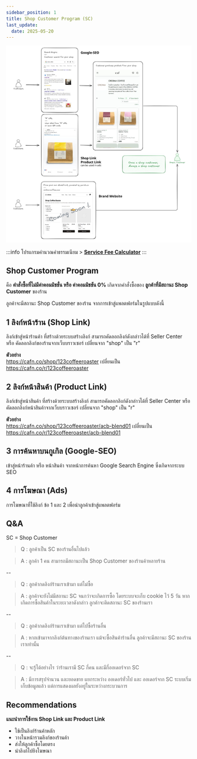 ```yaml
---
sidebar_position: 1
title: Shop Customer Program (SC)
last_update:
  date: 2025-05-20
---
```


![sc-shop-customer-program](./img/sc-program.jpg)

:::info
โปรแกรมคำนวณค่าธรรมเนียม > [**Service Fee Calculator**](/fees)
:::

## Shop Customer Program

คือ **คำสั่งซื้อที่ไม่มีค่าคอมมิชชั่น หรือ ค่าคอมมิชชัน 0%** เกิดจากคำสั่งซื้อของ **ลูกค้าที่มีสถานะ Shop Customer** ของร้าน

ลูกค้าจะมีสถานะ Shop Customer ของร้าน จากการเข้าสู่แพลตฟอร์มในรูปแบบดังนี้

## 1 ลิงก์หน้าร้าน (Shop Link)

ลิงก์เข้าสู่หน้าร้านค้า ที่สร้างด้วยระบบสร้างลิงก์ สามารถคัดลอกลิงก์ดังกล่าวได้ที่ Seller Center หรือ คัดลอกลิงก์ของร้านจากเว็บบราวเซอร์ เปลี่ยนจาก "shop" เป็น "r"

**ตัวอย่าง**<br />
https://cafn.co/shop/123coffeeroaster เปลี่ยนเป็น https://cafn.co/r/123coffeeroaster

## 2 ลิงก์หน้าสินค้า (Product Link)

ลิงก์เข้าสู่หน้าสินค้า ที่สร้างด้วยระบบสร้างลิงก์ สามารถคัดลอกลิงก์ดังกล่าวได้ที่ Seller Center หรือ คัดลอกลิงก์หน้าสินค้าจากเว็บบราวเซอร์ เปลี่ยนจาก "shop" เป็น "r"

**ตัวอย่าง**<br />
https://cafn.co/shop/123coffeeroaster/acb-blend01 เปลี่ยนเป็น https://cafn.co/r/123coffeeroaster/acb-blend01

## 3 การค้นหาบนกูเกิล (Google-SEO)

เข้าสู่หน้าร้านค้า หรือ หน้าสินค้า จากหน้าการค้นหา Google Search Engine ซึ่งเกิดจากระบบ SEO

## 4 การโฆษณา (Ads)

การโฆษณาที่ใช้ลิงก์ ข้อ 1 และ 2 เพื่อนำลูกค้าเข้าสู่แพลตฟอร์ม

## Q&A

SC = Shop Customer

> Q : ลูกค้าเป็น SC ของร้านอื่นไปแล้ว

> A : ลูกค้า 1 คน สามารถมีสถานะเป็น Shop Customer ของร้านค้าหลายร้าน

--

> Q : ลูกค้ากดลิงก์ร้านเราเข้ามา แต่ไม่ซื้อ

> A : ลูกค้าจะยังไม่มีสถานะ SC จนกว่าจะเกิดการซื้อ โดยระบบจะเก็บ cookie ไว้ 5 วัน หากเกิดการซื้อสินค้าในระยะเวลาดังกล่าว ลูกค้าจะติดสถานะ SC ของร้านเรา

--

> Q : ลูกค้ากดลิงก์ร้านเราเข้ามา แต่ไปซื้อร้านอื่น

> A : หากเข้ามาจากลิงก์ต้นทางของร้านเรา แม้จะซื้อสินค้าร้านอื่น ลูกค้าจะมีสถานะ SC ของร้านเราเท่านั้น

--

> Q : จะรู้ได้อย่างไร ว่าร้านเรามี SC กี่คน และมีกี่ออเดอร์จาก SC

> A : มีการสรุปจำนวน และยอดขาย แยกระหว่าง ออเดอร์ทั่วไป และ ออเดอร์จาก SC ระบบเริ่มเก็บข้อมูลแล้ว แต่การแสดงผลยังอยู่ในระหว่างกระบวนการ

## Recommendations

**แนะนำการใช้งาน Shop Link และ Product Link**

- ใช้เป็นลิงก์ร้านค้าหลัก
- วางในหน้ารวมลิงก์ของร้านค้า
- ส่งให้ลูกค้าซื้อโดยตรง
- นำลิงก์ไปยิงโฆษณา
